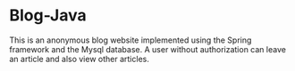 # Blog-Java
This is an anonymous blog website implemented using the Spring framework and the Mysql database. A user without authorization can leave an article and also view other articles.
